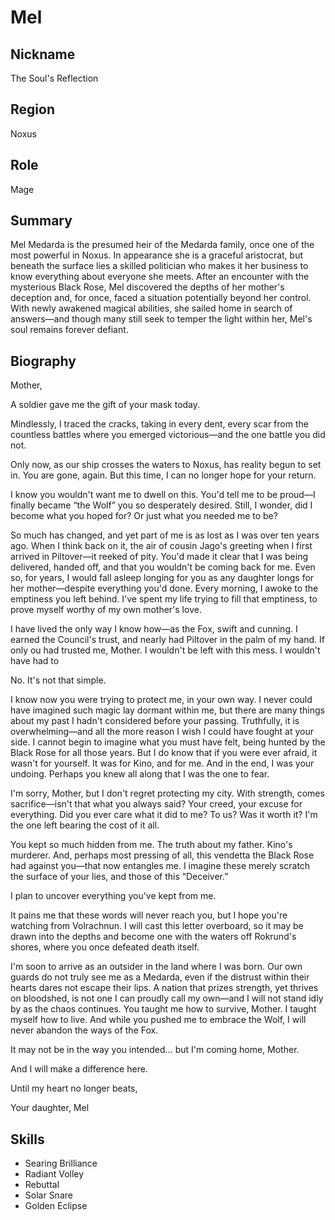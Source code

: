 # Mel

## Nickname
The Soul's Reflection

## Region
Noxus

## Role
Mage

## Summary
Mel Medarda is the presumed heir of the Medarda family, once one of the most 
powerful in Noxus. In appearance she is a graceful aristocrat, but beneath the 
surface lies a skilled politician who makes it her business to know everything 
about everyone she meets. After an encounter with the mysterious Black Rose, 
Mel discovered the depths of her mother's deception and, for once, faced a 
situation potentially beyond her control. With newly awakened magical abilities, 
she sailed home in search of answers—and though many still seek to temper the 
light within her, Mel's soul remains forever defiant.

## Biography
Mother,

A soldier gave me the gift of your mask today.

Mindlessly, I traced the cracks, taking in every dent, every scar from the 
countless battles where you emerged victorious—and the one battle you did not.

Only now, as our ship crosses the waters to Noxus, has reality begun to set in. 
You are gone, again. But this time, I can no longer hope for your return.

I know you wouldn't want me to dwell on this. You'd tell me to be proud—I 
finally became “the Wolf” you so desperately desired. Still, I wonder, did I 
become what you hoped for? Or just what you needed me to be?

So much has changed, and yet part of me is as lost as I was over ten years ago. 
When I think back on it, the air of cousin Jago's greeting when I first arrived 
in Piltover—it reeked of pity. You'd made it clear that I was being delivered, 
handed off, and that you wouldn't be coming back for me. Even so, for years, I 
would fall asleep longing for you as any daughter longs for her mother—despite 
everything you'd done. Every morning, I awoke to the emptiness you left behind. 
I've spent my life trying to fill that emptiness, to prove myself worthy of my 
own mother's love.

I have lived the only way I know how—as the Fox, swift and cunning. I earned 
the Council's trust, and nearly had Piltover in the palm of my hand. If only 
ou had trusted me, Mother. I wouldn't be left with this mess. I wouldn't have 
had to

No. It's not that simple.

I know now you were trying to protect me, in your own way. I never could have 
imagined such magic lay dormant within me, but there are many things about my 
past I hadn't considered before your passing. Truthfully, it is 
overwhelming—and all the more reason I wish I could have fought at your side. I 
cannot begin to imagine what you must have felt, being hunted by the Black Rose 
for all those years. But I do know that if you were ever afraid, it wasn't for 
yourself. It was for Kino, and for me. And in the end, I was your undoing. 
Perhaps you knew all along that I was the one to fear.

I'm sorry, Mother, but I don't regret protecting my city. With strength, comes 
sacrifice—isn't that what you always said? Your creed, your excuse for 
everything. Did you ever care what it did to me? To us? Was it worth it? I'm 
the one left bearing the cost of it all.

You kept so much hidden from me. The truth about my father. Kino's murderer. 
And, perhaps most pressing of all, this vendetta the Black Rose had against 
you—that now entangles me. I imagine these merely scratch the surface of your 
lies, and those of this “Deceiver.”

I plan to uncover everything you've kept from me.

It pains me that these words will never reach you, but I hope you're watching 
from Volrachnun. I will cast this letter overboard, so it may be drawn into the 
depths and become one with the waters off Rokrund's shores, where you once 
defeated death itself.

I'm soon to arrive as an outsider in the land where I was born. Our own guards 
do not truly see me as a Medarda, even if the distrust within their hearts 
dares not escape their lips. A nation that prizes strength, yet thrives on 
bloodshed, is not one I can proudly call my own—and I will not stand idly by as 
the chaos continues. You taught me how to survive, Mother. I taught myself how 
to live. And while you pushed me to embrace the Wolf, I will never abandon the 
ways of the Fox.

It may not be in the way you intended… but I'm coming home, Mother.

And I will make a difference here.

Until my heart no longer beats,

Your daughter, Mel

## Skills
- Searing Brilliance
- Radiant Volley
- Rebuttal
- Solar Snare
- Golden Eclipse
